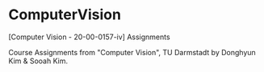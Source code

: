 # ComputerVision
[Computer Vision - 20-00-0157-iv] Assignments

Course Assignments from "Computer Vision", TU Darmstadt by Donghyun Kim & Sooah Kim. 
